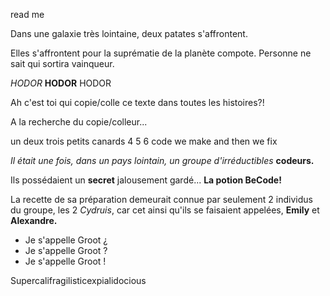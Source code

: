 read me

Dans une galaxie très lointaine, deux patates s'affrontent.

Elles s'affrontent pour la suprématie de la planète compote. Personne ne sait qui sortira vainqueur.


*HODOR* **HODOR** HODOR

Ah c'est toi qui copie/colle ce texte dans toutes les histoires?!

A la recherche du copie/colleur...

un deux trois petits canards
4 5 6 code we make and then we fix

*Il était une fois, dans un pays lointain, un groupe d'irréductibles* **__codeurs.__**

Ils possédaient un **secret** jalousement gardé... **__La potion BeCode!__**

La recette de sa préparation demeurait connue par seulement 2 individus du groupe, les 2 *Cydruis*, car cet ainsi qu'ils se faisaient appelées, **Emily** et **Alexandre.**


* Je s'appelle Groot ¿
* Je s'appelle Groot ?
* Je s'appelle Groot !

Supercalifragilisticexpialidocious


